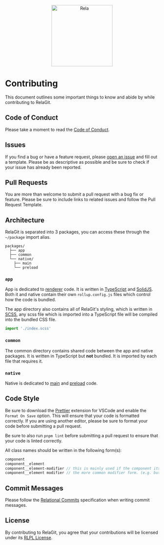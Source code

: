 <div align="center">
	<picture>
	  <source media="(prefers-color-scheme: dark)" width="200px" srcset="https://rela.dev/assets/relagit-light.png">
	  <source media="(prefers-color-scheme: light)" width="200px" srcset="https://rela.dev/assets/relagit-dark.png">
	  <img alt="Rela" width="200px" src="https://rela.dev/assets/relagit-dark.png">
	</picture>
</div>

# Contributing

This document outlines some important things to know and abide by while contributing to RelaGit.

## Code of Conduct

Please take a moment to read the [Code of Conduct](https://github.com/relagit/relagit/blob/main/CODE_OF_CONDUCT.md).

## Issues

If you find a bug or have a feature request, please [open an issue](https://github.com/relagit/relagit/issues/choose) and fill out a template. Please be as descriptive as possible and be sure to check if your issue has already been reported.

## Pull Requests

You are more than welcome to submit a pull request with a bug fix or feature. Please be sure to include links to related issues and follow the Pull Request Template.

## Architecture

RelaGit is separated into 3 packages, you can access these through the `~/package` import alias.

```
packages/
  ├── app
  ├── common
  └── native/
    ├── main
    └── preload
```

### `app`

App is dedicated to [renderer](https://www.electronjs.org/docs/latest/tutorial/process-model#the-renderer-process) code. It is written in [TypeScript](https://www.typescriptlang.org/) and [SolidJS](https://www.solidjs.com/). Both it and native contain their own `rollup.config.js` files which control how the code is bundled.

The app directory also contains all of RelaGit's styling, which is written in [SCSS](https://sass-lang.com/), any scss file which is imported into a TypeScript file will be compiled into the bundled CSS file. 

```ts
import './index.scss'
```

### `common`

The common directory contains shared code between the app and native packages. It is written in TypeScript but **not** bundled. It is imported by each file that requires it.

### `native`

Native is dedicated to [main](https://www.electronjs.org/docs/latest/tutorial/process-model#the-main-process) and [preload](https://www.electronjs.org/docs/latest/tutorial/process-model#preload-scripts) code.

## Code Style

Be sure to download the [Prettier](https://marketplace.visualstudio.com/items?itemName=esbenp.prettier-vscode) extension for VSCode and enable the `Format On Save` option. This will ensure that your code is formatted correctly. If you are using another editor, please be sure to format your code before submitting a pull request.

Be sure to also run `pnpm lint` before submitting a pull request to ensure that your code is linted correctly.

All class names should be written in the following form(s):

```scss
component
component__element
component__element-modifier // this is mainly used if the component itself has a modifier. (e.g. layer-bare)
component__element modifier // the more common modifier form. (e.g. button primary)
```

## Commit Messages

Please follow the [Relational Commits](https://github.com/relagit/commits/blob/master/spec/index.md) specification when writing commit messages.

## License

By contributing to RelaGit, you agree that your contributions will be licensed under its [RLPL License](https://github.com/relagit/relagit/blob/main/LICENSE).
